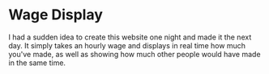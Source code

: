 # Wage Display

I had a sudden idea to create this website one night and made it the next day. It simply takes an hourly wage and displays in real time how much you've made, as well as showing how much other people would have made in the same time.
